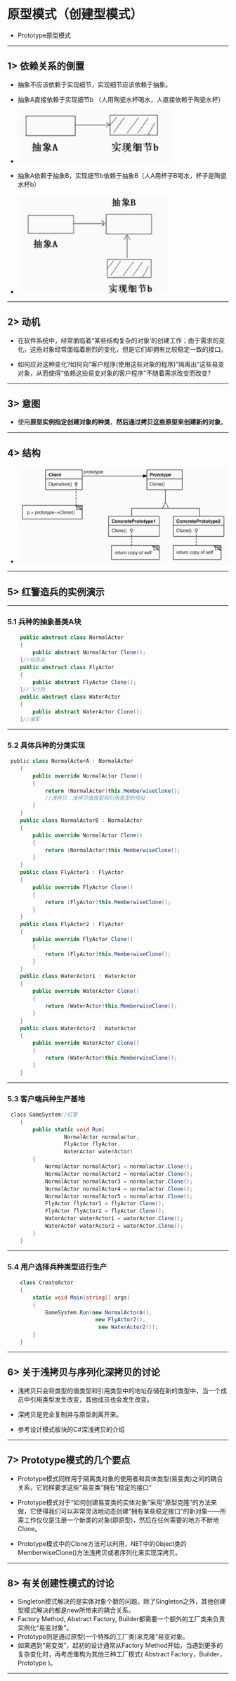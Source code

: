 # 原型模式（创建型模式）

- Prototype原型模式

---

## 1>  依赖关系的倒置

- 抽象不应该依赖于实现细节，实现细节应该依赖于抽象。

- 抽象A直接依赖于实现细节b （人用陶瓷水杯喝水，人直接依赖于陶瓷水杯）

- ![图片](./assets/7.1.1.png)

- 抽象A依赖于抽象B，实现细节b依赖于抽象B（人A用杯子B喝水，杯子是陶瓷水杯b）

- ![图片](./assets/7.1.2.png)

---

## 2> 动机

- 在软件系统中，经常面临着“某些结构复杂的对象’的创建工作；由于需求的变化，这些对象经常面临着剧烈的变化，但是它们却拥有比较稳定一致的接口。

- 如何应对这种变化?如何向“客户程序(使用这些对象的程序)”隔离出“这些易变对象，从而使得“依赖这些易变对象的客户程序”不随着需求改变而改变?

---

## 3> 意图

- 使用**原型实例指定创建对象的种类**，**然后通过拷贝这些原型来创建新的对象**。

---

## 4> 结构

- ![图片](./assets/7.4.1.png)

---

## 5> 红警造兵的实例演示

---

### 5.1 兵种的抽象基类A块

```csharp
    public abstract class NormalActor
    {
        public abstract NormalActor Clone();
    }//动员兵
    public abstract class FlyActor
    {
        public abstract FlyActor Clone();
    }//飞行兵
    public abstract class WaterActor
    {
        public abstract WaterActor Clone();
    }//海军
```

---

### 5.2 具体兵种的分类实现

```csharp
 public class NormalActorA : NormalActor
    {
        public override NormalActor Clone()
        {
            return (NormalActor)this.MemberwiseClone();
            //浅拷贝：浅拷贝值类型和引用类型的地址
        }
    }
    public class NormalActorB : NormalActor
    {
        public override NormalActor Clone()
        {
            return (NormalActor)this.MemberwiseClone();
        }
    }
    public class FlyActor1 : FlyActor
    {
        public override FlyActor Clone()
        {
            return (FlyActor)this.MemberwiseClone();
        }
    }
    public class FlyActor2 : FlyActor
    {
        public override FlyActor Clone()
        {
            return (FlyActor)this.MemberwiseClone();
        }
    }
    public class WaterActor1 : WaterActor
    {
        public override WaterActor Clone()
        {
            return (WaterActor)this.MemberwiseClone();
        }
    }
    public class WaterActor2 : WaterActor
    {
        public override WaterActor Clone()
        {
            return (WaterActor)this.MemberwiseClone();
        }
    }
```

---

### 5.3 客户端兵种生产基地

```csharp
 class GameSystem//红警
    {
        public static void Run(
                  NormalActor normalactor, 
                  FlyActor flyActor, 
                  WaterActor waterActor)
        {
            NormalActor normalActor1 = normalactor.Clone();
            NormalActor normalActor2 = normalactor.Clone();
            NormalActor normalActor3 = normalactor.Clone();
            NormalActor normalActor4 = normalactor.Clone();
            NormalActor normalActor5 = normalactor.Clone();
            FlyActor flyActor1 = flyActor.Clone();
            FlyActor flyActor2 = flyActor.Clone();
            WaterActor waterActor1 = waterActor.Clone();
            WaterActor waterActor2 = waterActor.Clone();
        }
    }
```

---

### 5.4 用户选择兵种类型进行生产

```csharp
    class CreateActor
    {
        static void Main(string[] args)
        {
            GameSystem.Run(new NormalActorA(), 
                            new FlyActor2(), 
                             new WaterActor2());
        }
    }
```

---

## 6> 关于浅拷贝与序列化深拷贝的讨论

- 浅拷贝只会将类型的值类型和引用类型中的地址存储在新的类型中，当一个成员中引用类型发生改变，其他成员也会发生改变。

- 深拷贝是完全复制并与原型剥离开来。

- 参考设计模式板块的C#深浅拷贝的介绍

---

## 7> Prototype模式的几个要点

- Prototype模式同样用于隔离类对象的使用者和具体类型(易变类)之间的耦合关系，它同样要求这些“易变类”拥有“稳定的接口”

- Prototype模式对于“如何创建易变类的实体对象”采用“原型克隆”的方法来做，它使得我们可以非常灵活地动态创建“拥有某些稳定接口”的新对象——所需工作仅仅是注册一个新类的对象(即原型)，然后在任何需要的地方不断地Clone。

- Prototype模式中的Clone方法可以利用，NET中的Object类的MemberwiseClone()方法浅拷贝或者序列化来实现深拷贝。

---

## 8> 有关创建性模式的讨论

- Singleton模式解决的是实体对象个数的问题。除了Singleton之外，其他创建型模式解决的都是new所带来的耦合关系。
- Factory Method, Abstract Factory, Builder都需要一个额外的工厂类来负责实例化“易变对象”。
- Prototype则是通过原型(一个特殊的工厂类)来克隆“易变对象。
- 如果遇到“易变类”，起初的设计通常从Factory Method开始，当遇到更多的复杂变化时，再考虑重构为其他三种工厂模式( Abstract Factory，Builder，Prototype )。

---
